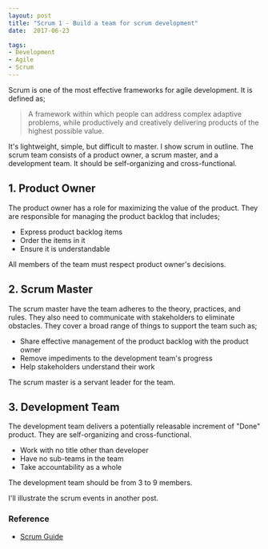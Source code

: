 ```yaml
---
layout: post
title: "Scrum 1 - Build a team for scrum development"
date:  2017-06-23

tags:
- Development
- Agile
- Scrum
---
```


Scrum is one of the most effective frameworks for agile development. It is defined as;

> A framework within which people can address complex adaptive problems, while productively and creatively delivering products of the highest possible value.

It's lightweight, simple, but difficult to master. I show scrum in outline. The scrum team consists of a product owner, a scrum master, and a development team. It should be self-organizing and cross-functional.

## 1. Product Owner

The product owner has a role for maximizing the value of the product. They are responsible for managing the product backlog that includes;

- Express product backlog items
- Order the items in it
- Ensure it is understandable

All members of the team must respect product owner's decisions.

## 2. Scrum Master

The scrum master have the team adheres to the theory, practices, and rules. They also need to communicate with stakeholders to eliminate obstacles. They cover a broad range of things to support the team such as;

- Share effective management of the product backlog with the product owner
- Remove impediments to the development team's progress
- Help stakeholders understand their work

The scrum master is a servant leader for the team.

## 3. Development Team

The development team delivers a potentially releasable increment of "Done" product. They are self-organizing and cross-functional.

- Work with no title other than developer
- Have no sub-teams in the team
- Take accountability as a whole

The development team should be from 3 to 9 members.

I'll illustrate the scrum events in another post.

### Reference

<div class="list">
   <ul>
    <li><a href="http://www.scrumguides.org/scrum-guide.html">Scrum Guide</a></li>
  </ul>
</div>
